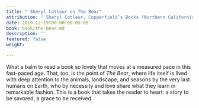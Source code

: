 ```yaml
---
title: " Sheryl Cotleur on The Bear"
attribution: " Sheryl Cotleur, Copperfield’s Books (Northern California)"
date: 2019-12-19T00:00:00-05:00
book: book/the-bear.md
description: ''
featured: false
weight: 

---
```

What a balm to read a book so lovely that moves at a measured pace in this fast-paced age. That, too, is the point of _The Bear_, where life itself is lived with deep attention to the animals, landscape, and seasons by the very last humans on Earth, who by necessity and love share what they learn in remarkable fashion. This is a book that takes the reader to heart: a story to be savored, a grace to be received.